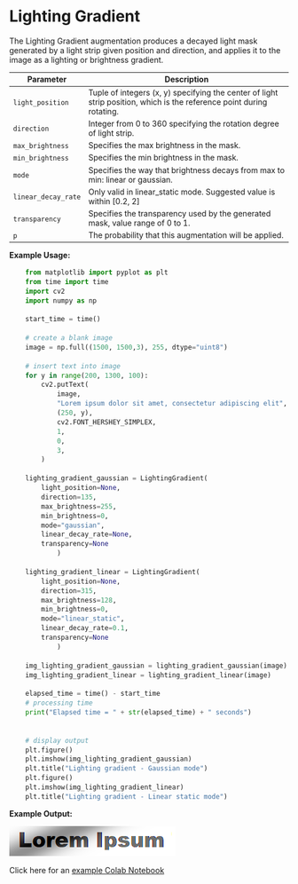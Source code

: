 # Lighting Gradient

The Lighting Gradient augmentation produces a decayed light mask generated by a light strip given position and direction, and applies it to the image as a lighting or brightness gradient.


| Parameter           | Description                                                                                                           |
|---------------------|-----------------------------------------------------------------------------------------------------------------------|
| `light_position`    | Tuple of integers (x, y) specifying the center of light strip position, which is the reference point during rotating. |
| `direction`         | Integer from 0 to 360 specifying the rotation degree of light strip.                                                  |
| `max_brightness`    | Specifies the max brightness in the mask.                                                                             |
| `min_brightness`    | Specifies the min brightness in the mask.                                                                             |
| `mode`              | Specifies the way that brightness decays from max to min: linear or gaussian.                                         |
| `linear_decay_rate` | Only valid in linear_static mode. Suggested value is within [0.2, 2]                                                  |
| `transparency`      | Specifies the transparency used by the generated mask, value range of 0 to 1.                                         |
| `p`                 | The probability that this augmentation will be applied.                                                               |


**Example Usage:**
```python
    from matplotlib import pyplot as plt
    from time import time
    import cv2
    import numpy as np

    start_time = time()

    # create a blank image
    image = np.full((1500, 1500,3), 255, dtype="uint8")

    # insert text into image
    for y in range(200, 1300, 100):
        cv2.putText(
            image,
            "Lorem ipsum dolor sit amet, consectetur adipiscing elit",
            (250, y),
            cv2.FONT_HERSHEY_SIMPLEX,
            1,
            0,
            3,
        )

    lighting_gradient_gaussian = LightingGradient(
        light_position=None,
        direction=135,
        max_brightness=255,
        min_brightness=0,
        mode="gaussian",
        linear_decay_rate=None,
        transparency=None
            )

    lighting_gradient_linear = LightingGradient(
        light_position=None,
        direction=315,
        max_brightness=128,
        min_brightness=0,
        mode="linear_static",
        linear_decay_rate=0.1,
        transparency=None
            )

    img_lighting_gradient_gaussian = lighting_gradient_gaussian(image)
    img_lighting_gradient_linear = lighting_gradient_linear(image)

    elapsed_time = time() - start_time
    # processing time
    print("Elapsed time = " + str(elapsed_time) + " seconds")


    # display output
    plt.figure()
    plt.imshow(img_lighting_gradient_gaussian)
    plt.title("Lighting gradient - Gaussian mode")
    plt.figure()
    plt.imshow(img_lighting_gradient_linear)
    plt.title("Lighting gradient - Linear static mode")
```


**Example Output:**

![Lighting Gradient](../../images/Augmentations/LightingGradient.png)

Click here for an [example Colab Notebook](https://colab.research.google.com/drive/12S2eOyIm5gPoTrvWSMr4PnkK8_LgEXlU?usp=sharing)
